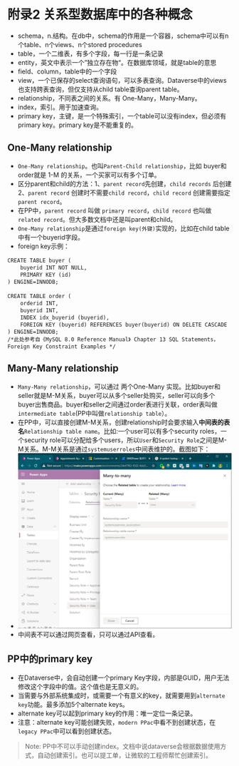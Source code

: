 # 附录2 关系型数据库中的各种概念
+ schema，n.结构。在db中，schema的作用是一个容器，schema中可以有n个table、n个views、n个stored procedures
+ table，一个二维表，有多个字段，每一行是一条记录
+ entity，英文中表示一个”独立存在物“。在数据库领域，就是table的意思
+ field、column，table中的一个字段
+ view，一个已保存的select查询语句，可以多表查询。Dataverse中的views也支持跨表查询，但仅支持从child table查询parent table。
+ relationship，不同表之间的关系。有 One-Many，Many-Many。
+ index，索引。用于加速查询。
+ primary key，主键，是一个特殊索引，一个table可以没有index，但必须有primary key。primary key是不能重复的。
 
## One-Many relationship
+ `One-Many relationship`。也叫`Parent-Child relationship`，比如 buyer和order就是 1-M 的关系，一个买家可以有多个订单。
+ 区分parent和child的方法：1、`parent record`先创建，`child records` 后创建 2、`parent record` 创建时不需要`child record`，`child record` 创建需要指定`parent record`。
+ 在PP中，`parent record` 叫做 `primary record`，`child record` 也叫做 `related record`。但大多数文档中还是叫parent和child。
+ `One-Many relationship`是通过`foreign key(外键)`实现的，比如在child table中有一个buyerid字段。
+ foreign key示例：
```
CREATE TABLE buyer (
    buyerid INT NOT NULL,
    PRIMARY KEY (id)
) ENGINE=INNODB;

CREATE TABLE order (
    orderid INT,
    buyerid INT,
    INDEX idx_buyerid (buyerid),
    FOREIGN KEY (buyerid) REFERENCES buyer(buyerid) ON DELETE CASCADE
) ENGINE=INNODB;
/*此处参考自《MySQL 8.0 Reference Manual》 Chapter 13 SQL Statements，Foreign Key Constraint Examples */
```

## Many-Many relationship
+ `Many-Many relationship`，可以通过 两个One-Many 实现。比如buyer和seller就是M-M关系，buyer可以从多个seller处购买，seller可以向多个buyer出售商品。buyer和seller之间通过order表进行关联，order表叫做`intermediate table`(PP中叫做`relationship table`）。
+ 在PP中，可以直接创建M-M关系，创建relationship时会要求输入**中间表的表名**`Relationship table name`。比如:一个user可以有多个security roles，一个security role可以分配给多个users，所以`User`和`Security Role`之间是M-M关系。M-M关系是通过`systemuserroles`中间表维护的。截图如下：
+ ![](imgs/20-M-M-relationship.jpg)
+ 中间表不可以通过网页查看，只可以通过API查看。

## PP中的primary key
+ 在Dataverse中，会自动创建一个primary Key字段，内部是GUID，用户无法修改这个字段中的值。这个值也是无意义的。
+ 当需要与外部系统集成时，或需要一个有意义的key，就需要用到`alternate key`功能。最多添加5个alternate keys。
+ alternate key可以起到primary key的作用：唯一定位一条记录。
+ 注意：alternate key可能创建失败，`modern PPac`中看不到创建状态，在`legacy PPac`中可以看到创建状态。

> Note: PP中不可以手动创建index。文档中说dataverse会根据数据使用方式，自动创建索引。也可以提工单，让微软的工程师帮忙创建索引。

